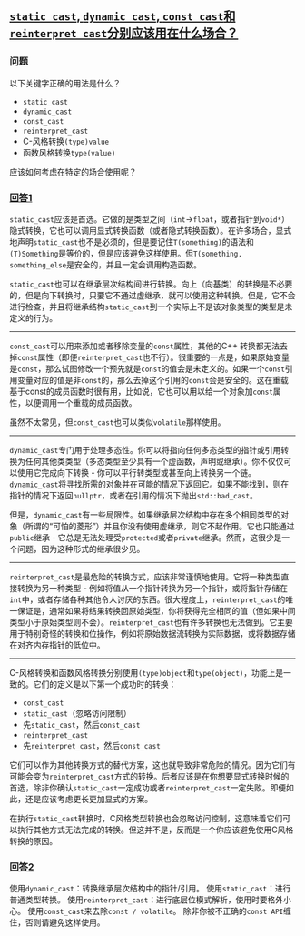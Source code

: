 ## [`static_cast`, `dynamic_cast`, `const_cast`和`reinterpret_cast`分别应该用在什么场合？](https://stackoverflow.com/questions/332030/when-should-static-cast-dynamic-cast-const-cast-and-reinterpret-cast-be-used)

### 问题
以下关键字正确的用法是什么？
- `static_cast`
- `dynamic_cast`
- `const_cast`
- `reinterpret_cast`
- C-风格转换`(type)value`
- 函数风格转换`type(value)`

应该如何考虑在特定的场合使用呢？

### [回答1](https://stackoverflow.com/a/332086)
`static_cast`应该是首选。它做的是类型之间（`int`->`float`，或者指针到`void*`）隐式转换，它也可以调用显式转换函数（或者隐式转换函数）。在许多场合，显式地声明`static_cast`也不是必须的，但是要记住`T(something)`的语法和`(T)Something`是等价的，但是应该避免这样使用。但`T(something, something_else`是安全的，并且一定会调用构造函数。

`static_cast`也可以在继承层次结构间进行转换。向上（向基类）的转换是不必要的，但是向下转换时，只要它不通过虚继承，就可以使用这种转换。但是，它不会进行检查，并且将继承结构`static_cast`到一个实际上不是该对象类型的类型是未定义的行为。

----

`const_cast`可以用来添加或者移除变量的`const`属性，其他的C++ 转换都无法去掉`const`属性（即便`reinterpret_cast`也不行）。很重要的一点是，如果原始变量是`const`，那么试图修改一个预先就是`const`的值会是未定义的。如果一个`const`引用变量对应的值是非`const`的，那么去掉这个引用的`const`会是安全的。这在重载基于const的成员函数时很有用，比如说，它也可以用以给一个对象加`const`属性，以便调用一个重载的成员函数。

虽然不太常见，但`const_cast`也可以类似`volatile`那样使用。

----

`dynamic_cast`专门用于处理多态性。你可以将指向任何多态类型的指针或引用转换为任何其他类类型（多态类型至少具有一个虚函数，声明或继承）。你不仅仅可以使用它完成向下转换 - 你可以平行转类型或甚至向上转换另一个链。`dynamic_cast`将寻找所需的对象并在可能的情况下返回它。如果不能找到，则在指针的情况下返回`nullptr`，或者在引用的情况下抛出`std::bad_cast`。

但是，`dynamic_cast`有一些局限性。如果继承层次结构中存在多个相同类型的对象（所谓的“可怕的菱形”）并且你没有使用虚继承，则它不起作用。它也只能通过`public`继承 - 它总是无法处理受`protected`或者`private`继承。然而，这很少是一个问题，因为这种形式的继承很少见。

----

`reinterpret_cast`是最危险的转换方式，应该非常谨慎地使用。它将一种类型直接转换为另一种类型 - 例如将值从一个指针转换为另一个指针，或将指针存储在`int`中，或者存储各种其他令人讨厌的东西。很大程度上，`reinterpret_cast`的唯一保证是，通常如果将结果转换回原始类型，你将获得完全相同的值（但如果中间类型小于原始类型则不会）。`reinterpret_cast`也有许多转换也无法做到。它主要用于特别奇怪的转换和位操作，例如将原始数据流转换为实际数据，或将数据存储在对齐内存指针的低位中。

----

C-风格转换和函数风格转换分别使用`(type)object`和`type(object)`，功能上是一致的。它们的定义是以下第一个成功时的转换：
- `const_cast`
- `static_cast`（忽略访问限制）
- 先`static_cast`，然后`const_cast`
- `reinterpret_cast`
- 先`reinterpret_cast`，然后`const_cast`

它们可以作为其他转换方式的替代方案，这也就导致非常危险的情况。因为它们有可能会变为`reinterpret_cast`方式的转换。后者应该是在你想要显式转换时候的首选，除非你确认`static_cast`一定成功或者`reinterpret_cast`一定失败。即便如此，还是应该考虑更长更加显式的方案。

在执行`static_cast`转换时，C风格类型转换也会忽略访问控制，这意味着它们可以执行其他方式无法完成的转换。但这并不是，反而是一个你应该避免使用C风格转换的原因。

### [回答2](https://stackoverflow.com/a/332070/3533902)
使用`dynamic_cast`：转换继承层次结构中的指针/引用。
使用`static_cast`：进行普通类型转换。
使用`reinterpret_cast`：进行底层位模式解析，使用时要格外小心。
使用`const_cast`来去除`const / volatile`。 除非你被不正确的`const API`缠住，否则请避免这样使用。